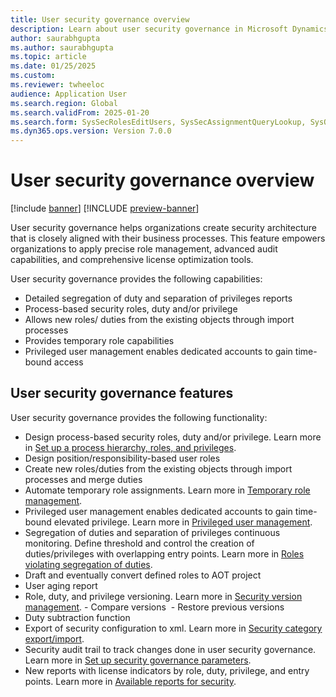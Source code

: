 ```yaml
---
title: User security governance overview 
description: Learn about user security governance in Microsoft Dynamics 365.
author: saurabhgupta
ms.author: saurabhgupta
ms.topic: article
ms.date: 01/25/2025
ms.custom: 
ms.reviewer: twheeloc
audience: Application User
ms.search.region: Global
ms.search.validFrom: 2025-01-20
ms.search.form: SysSecRolesEditUsers, SysSecAssignmentQueryLookup, SysQueryForm, SysSecRoleExcludeUsers
ms.dyn365.ops.version: Version 7.0.0
---
```


# User security governance overview 

[!include [banner](../../../finance/includes/banner.md)]
[!INCLUDE [preview-banner](~/../shared-content/shared/preview-includes/preview-banner.md)]

User security governance helps organizations create security architecture that is closely aligned with their business processes. This feature empowers organizations to apply precise role management, advanced audit capabilities, and comprehensive license optimization tools. 

User security governance provides the following capabilities: 
 - Detailed segregation of duty and separation of privileges reports​
 - Process-based security roles, duty and/or privilege
 - Allows new roles/ duties from the existing objects through import processes​
 - Provides temporary role capabilities​
 - Privileged user management enables dedicated accounts to gain time-bound access​


## User security governance features

User security governance provides the following functionality: 
 - Design process-based security roles, duty and/or privilege. Learn more in [Set up a process hierarchy, roles, and privileges](setup-process-role-hierarchy.md). ​
 - Design position/responsibility-based user roles ​
 - Create new roles/duties from the existing objects through import processes and merge duties ​
 - Automate temporary role assignments​. Learn more in [Temporary role management](temp-role-mgmt.md).
 - Privileged user management enables dedicated accounts to gain time-bound elevated privilege​. Learn more in [Privileged user management](priv-user-mgmt.md).
 - Segregation of duties and separation of privileges continuous monitoring. Define threshold and control the creation of duties/privileges with overlapping entry points. Learn more in [Roles violating segregation of duties](roles-violating-sod.md).  ​
 - Draft and eventually convert defined roles to AOT project​
 - User aging report
 - Role, duty, and privilege versioning​. Learn more in [Security version management](security-version.md).
          - Compare versions ​
          - Restore previous versions​
 - Duty subtraction function ​
 - Export of security configuration to xml​. Learn more in [Security category export/import](security-category-import.md).
 - Security audit trail to track changes done in user security governance​. Learn more in [Set up security governance parameters](setup-security-gov-para.md).
 - New reports with license indicators by role, duty, privilege, and entry points. ​Learn more in [Available reports for security](security-reports.md).
